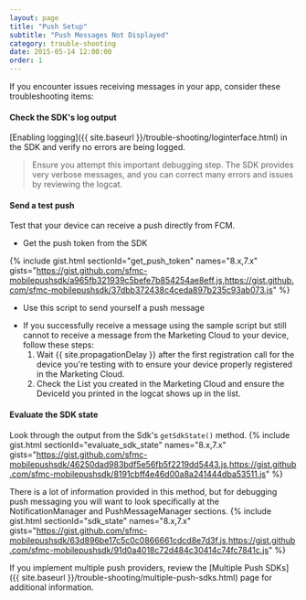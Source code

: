 ```yaml
---
layout: page
title: "Push Setup"
subtitle: "Push Messages Not Displayed"
category: trouble-shooting
date: 2015-05-14 12:00:00
order: 1
---
```

If you encounter issues receiving messages in your app, consider these troubleshooting items:

#### Check the SDK's log output

 [Enabling logging]({{ site.baseurl }}/trouble-shooting/loginterface.html) in the SDK and verify no errors are being logged.
 > Ensure you attempt this important debugging step. The SDK provides very verbose messages, and you can correct many errors and issues by reviewing the logcat.

#### Send a test push

Test that your device can receive a push directly from FCM.

* Get the push token from the SDK

{% include gist.html sectionId="get_push_token" names="8.x,7.x" gists="https://gist.github.com/sfmc-mobilepushsdk/a965fb321939c5befe7b854254ae8eff.js,https://gist.github.com/sfmc-mobilepushsdk/37dbb372438c4ceda897b235c93ab073.js" %}

* Use this script to send yourself a push message

<script src="https://gist.github.com/sfmc-mobilepushsdk/699fa2b23dd68377a8d835ac22b1dfad.js"></script>

* If you successfully receive a message using the sample script but still cannot to receive a message from the Marketing Cloud to your device, follow these steps:
    1. Wait {{ site.propagationDelay }} after the first registration call for the device you're testing with to ensure your device properly registered in the Marketing Cloud.
    1. Check the List you created in the Marketing Cloud and ensure the DeviceId you printed in the logcat shows up in the list.

#### Evaluate the SDK state

Look through the output from the Sdk's `getSdkState()` method.
{% include gist.html sectionId="evaluate_sdk_state" names="8.x,7.x" gists="https://gist.github.com/sfmc-mobilepushsdk/46250dad983bdf5e56fb5f2219dd5443.js,https://gist.github.com/sfmc-mobilepushsdk/8191cbff4e46d00a8a241444dba53511.js" %}

There is a lot of information provided in this method, but for debugging push messaging you will want to look specifically at the NotificationManager and PushMessageManager sections.
{% include gist.html sectionId="sdk_state" names="8.x,7.x" gists="https://gist.github.com/sfmc-mobilepushsdk/63d896be17c5c0c0866661cdcd8e7d3f.js,https://gist.github.com/sfmc-mobilepushsdk/91d0a4018c72d484c30414c74fc7841c.js" %}

If you implement multiple push providers, review the [Multiple Push SDKs]({{ site.baseurl }}/trouble-shooting/multiple-push-sdks.html) page for additional information.
